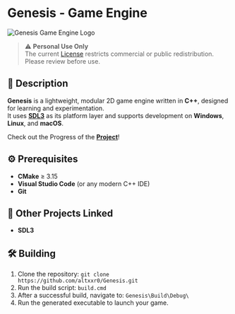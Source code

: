 # Genesis - Game Engine

![Genesis Game Engine Logo](https://github.com/user-attachments/assets/d30ed9b0-691f-43e2-b7e6-06c62de2c10a)

> ⚠️ **Personal Use Only**  
> The current [License](https://github.com/altxxr0/Genesis/blob/master/LICENSE) restricts commercial or public redistribution. Please review before use.

## 📝 Description

**Genesis** is a lightweight, modular 2D game engine written in **C++**, designed for learning and experimentation.  
It uses **[SDL3](https://www.libsdl.org/)** as its platform layer and supports development on **Windows**, **Linux**, and **macOS**.

Check out the Progress of the **[Project](https://github.com/users/altxxr0/projects/3)**!

## ⚙️ Prerequisites

- **CMake** ≥ 3.15  
- **Visual Studio Code** (or any modern C++ IDE)  
- **Git**

## 🔗 Other Projects Linked
- **SDL3**

## 🛠️ Building

1. Clone the repository:
   `git clone https://github.com/altxxr0/Genesis.git`
2. Run the build script:
   `build.cmd`
4. After a successful build, navigate to:
   `Genesis\Build\Debug\`
6. Run the generated executable to launch your game.
